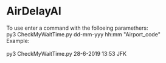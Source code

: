 # AirDelayAI


To use enter a command with the folloeing paramethers:</br>
py3 CheckMyWaitTime.py dd-mm-yyy hh:mm "Airport_code"</br>
Example:</br></br>
py3 CheckMyWaitTime.py 28-6-2019 13:53 JFK
